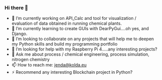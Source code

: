 ### Hi there 👋

- 🔭 I’m currently working on API_Calc and tool for visualization / evaluation of data obtained in running chemical plants.
- 🌱 I’m currently learning to create GUIs with DearPyGui....oh yes, and Django.
- 👯 I’m looking to collaborate on any projects that will help me to deepen my Python skills and build my programming portfolio
- 🤔 I’m looking for help with my Raspberry Pi 4.....any interesting projects?
- 💬 Ask me about process / chemical engineering, process simulation, nitrogen chemistry
- 📫 How to reach me: jenda@kolda.eu  
- ⚡ Recommend any interesting Blockchain project in Python?


